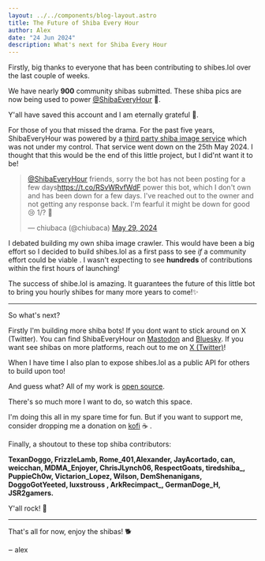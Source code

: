 ```yaml
---
layout: ../../components/blog-layout.astro
title: The Future of Shiba Every Hour
author: Alex
date: "24 Jun 2024"
description: What's next for Shiba Every Hour
---
```


Firstly, big thanks to everyone that has been contributing to shibes.lol over the last couple of weeks.

We have nearly **900** community shibas submitted. These shiba pics are now being used to power [@ShibaEveryHour](https://twitter.com/ShibaEveryHour) 🎉.

Y'all have saved this account and I am eternally grateful 🙏.

For those of you that missed the drama. For the past five years, ShibaEveryHour was powered by a [third party shiba image service](https://web.archive.org/web/20240330190529/https://shibe.online/) which was not under my control. That service went down on the 25th May 2024. I thought that this would be the end of this little project, but I did'nt want it to be!

<blockquote class="twitter-tweet"><p lang="en" dir="ltr"><a href="https://twitter.com/ShibaEveryHour?ref_src=twsrc%5Etfw">@ShibaEveryHour</a> friends, sorry the bot has not been posting for a few days<a href="https://t.co/RSvWRvfWdF">https://t.co/RSvWRvfWdF</a> power this bot, which I don&#39;t own and has been down for a few days. I&#39;ve reached out to the owner and not getting any response back. I&#39;m fearful it might be down for good😢 1/? 🧵</p>&mdash; chiubaca (@chiubaca) <a href="https://twitter.com/chiubaca/status/1795816063835541854?ref_src=twsrc%5Etfw">May 29, 2024</a></blockquote>

I debated building my own shiba image crawler. This would have been a big effort so I decided to build shibes.lol as a first pass to see _if_ a community effort could be viable . I wasn't expecting to see **hundreds** of contributions within the first hours of launching!

The success of shibe.lol is amazing. It guarantees the future of this little bot to bring you hourly shibes for many more years to come!✨

---
So what's next? 

Firstly I'm building more shiba bots! If you dont want to stick around on X (Twitter). You can find ShibaEveryHour on [Mastodon](https://mas.to/@ShibaEveryHour) and [Bluesky](https://bsky.app/profile/shibaeveryhour.bsky.social). If you want see shibas on more platforms, reach out to me on [X (Twitter)](https://twitter.com/chiubaca)!


When I have time I also plan to expose shibes.lol as a public API for others to build upon too!

And guess what? All of my work is [open source](https://github.com/chiubaca/shiba-every-hour).

There's so much more I want to do, so watch this space. 

I'm doing this all in my spare time for fun. But if you want to support me, consider dropping me a donation on [kofi](https://ko-fi.com/chiubaca) ☕️ .


Finally, a shoutout to these top shiba contributors: 

**TexanDoggo, FrizzleLamb, Rome_401,Alexander, JayAcortado, can, weicchan, MDMA_Enjoyer, ChrisJLynch06, RespectGoats, tiredshiba_, PuppieCh0w, Victarion_Lopez, Wilson, DemShenanigans, DoggoGotYeeted, luxstrouss , ArkRecimpact_, GermanDoge_H, JSR2gamers.**

Y'all rock! 🤘

---
That's all for now, enjoy the shibas! 🐕

‒ alex